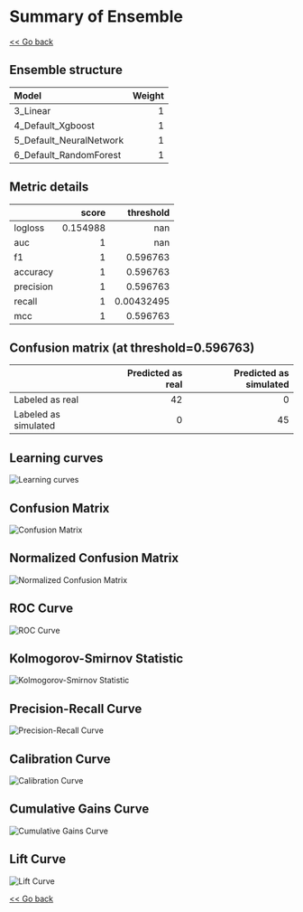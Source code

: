 # Summary of Ensemble

[<< Go back](../README.md)


## Ensemble structure
| Model                   |   Weight |
|:------------------------|---------:|
| 3_Linear                |        1 |
| 4_Default_Xgboost       |        1 |
| 5_Default_NeuralNetwork |        1 |
| 6_Default_RandomForest  |        1 |

## Metric details
|           |    score |    threshold |
|:----------|---------:|-------------:|
| logloss   | 0.154988 | nan          |
| auc       | 1        | nan          |
| f1        | 1        |   0.596763   |
| accuracy  | 1        |   0.596763   |
| precision | 1        |   0.596763   |
| recall    | 1        |   0.00432495 |
| mcc       | 1        |   0.596763   |


## Confusion matrix (at threshold=0.596763)
|                      |   Predicted as real |   Predicted as simulated |
|:---------------------|--------------------:|-------------------------:|
| Labeled as real      |                  42 |                        0 |
| Labeled as simulated |                   0 |                       45 |

## Learning curves
![Learning curves](learning_curves.png)
## Confusion Matrix

![Confusion Matrix](confusion_matrix.png)


## Normalized Confusion Matrix

![Normalized Confusion Matrix](confusion_matrix_normalized.png)


## ROC Curve

![ROC Curve](roc_curve.png)


## Kolmogorov-Smirnov Statistic

![Kolmogorov-Smirnov Statistic](ks_statistic.png)


## Precision-Recall Curve

![Precision-Recall Curve](precision_recall_curve.png)


## Calibration Curve

![Calibration Curve](calibration_curve_curve.png)


## Cumulative Gains Curve

![Cumulative Gains Curve](cumulative_gains_curve.png)


## Lift Curve

![Lift Curve](lift_curve.png)



[<< Go back](../README.md)
